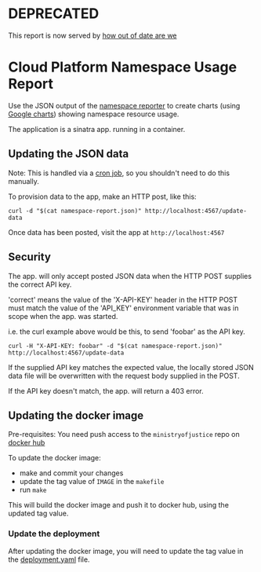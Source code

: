 # DEPRECATED

This report is now served by [how out of date are we](https://github.com/ministryofjustice/cloud-platform-how-out-of-date-are-we)

# Cloud Platform Namespace Usage Report

Use the JSON output of the [namespace reporter] to create charts (using [Google charts]) showing namespace resource usage.

The application is a sinatra app. running in a container.

## Updating the JSON data

Note: This is handled via a [cron job][cronjob.yaml], so you shouldn't need to do this manually.

To provision data to the app, make an HTTP post, like this:

    curl -d "$(cat namespace-report.json)" http://localhost:4567/update-data

Once data has been posted, visit the app at `http://localhost:4567`

## Security

The app. will only accept posted JSON data when the HTTP POST supplies the correct API key.

'correct' means the value of the 'X-API-KEY' header in the HTTP POST must match the value of the 'API_KEY' environment variable that was in scope when the app. was started.

i.e. the curl example above would be this, to send 'foobar' as the API key.

    curl -H "X-API-KEY: foobar" -d "$(cat namespace-report.json)" http://localhost:4567/update-data

If the supplied API key matches the expected value, the locally stored JSON data file will be overwritten with the request body supplied in the POST.

If the API key doesn't match, the app. will return a 403 error.

## Updating the docker image

Pre-requisites: You need push access to the `ministryofjustice` repo on [docker hub]

To update the docker image:

 * make and commit your changes
 * update the tag value of `IMAGE` in the `makefile`
 * run `make`

This will build the docker image and push it to docker hub, using the updated tag value.

### Update the deployment

After updating the docker image, you will need to update the tag value in
the [deployment.yaml] file.

[namespace reporter]: https://github.com/ministryofjustice/cloud-platform-environments/blob/master/bin/namespace-reporter.rb
[Google charts]: https://developers.google.com/chart/
[cronjob.yaml]: https://github.com/ministryofjustice/cloud-platform-environments/blob/master/namespaces/live-1.cloud-platform.service.justice.gov.uk/namespace-usage-report/cronjob.yaml
[docker hub]: https://hub.docker.com/u/ministryofjustice
[deployment.yaml]: https://github.com/ministryofjustice/cloud-platform-environments/blob/master/namespaces/live-1.cloud-platform.service.justice.gov.uk/namespace-usage-report/deployment.yaml
